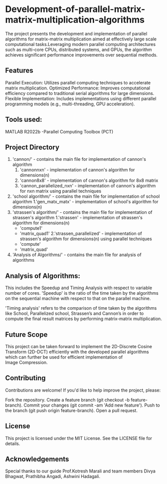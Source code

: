 # Development-of-parallel-matrix-matrix-multiplication-algorithms
The project presents the development and implementation of parallel algorithms for matrix-matrix multiplication aimed at effectively large scale computational tasks.Leveraging modern parallel computing architectures such as multi-core CPUs, distributed systems, and GPUs, the algorithm achieves significant performance improvements over sequential methods.   

## Features
Parallel Execution: Utilizes parallel computing techniques to accelerate matrix multiplication.
Optimized Performance: Improves computational efficiency compared to traditional serial algorithms for large dimensions.
Flexible Implementation: Includes implementations using different parallel programming models (e.g., multi-threading, GPU acceleration).

## Tools used:
MATLAB R2022b
-Parallel Computing Toolbox (PCT)

## Project Directory
1. 'cannon/' - contains the main file for implementation of cannon's algorithm
   1. 'cannonnxn' - implementation of cannon's algorithm for dimensions(n)
   2. 'cannon8x8' - implementation of cannon's algorithm for 8x8 matrix
   3. 'cannon_parallelized_nxn' - implementation of cannon's algorithm for nxn matrix using parallel techniques 
2. 'school algorithm/' - contains the main file for implementation of school algorithm
   1.'gen_matx_matx' - implementation of school's algorithm for dimensions(n)
3. 'strassen's algorithm/' - contains the main file for implementation of strassen's algorithm
   1.'strassen' - implementation of strassen's algorithm for dimensions(n)
     - 'compute1'
     - 'matrix_quad1'
   2.'strassen_parallelized' - implementation of strassen's algorithm for dimensions(n) using parallel techniques
     - 'compute'
     - 'matrix_quad'
4. 'Analysis of Algorithms/' - contains the main file for analysis of algorithms

## Analysis of Algorithms:
This includes the Speedup and Timing Analysis with respect to variable number of cores. 
'Speedup' is the ratio of the time taken by the algorithms on the sequential machine with respect to that on the parallel machine.

'Timing analysis' refers to the comparison of time taken by the algorithms like School, Parallelized school, Strassen’s and Cannon’s in order to compute the final result matrices by performing matrix-matrix multiplication.

## Future Scope
This project can be taken forward to implement the 2D-Discrete Cosine Transform (2D-DCT) efficiently with the developed parallel algorithms which can further be used for efficient implementation of Image Compression.

## Contributing
Contributions are welcome! If you'd like to help improve the project, please:

Fork the repository.
Create a feature branch (git checkout -b feature-branch).
Commit your changes (git commit -am 'Add new feature').
Push to the branch (git push origin feature-branch).
Open a pull request.

## License
This project is licensed under the MIT License. See the LICENSE file for details.

## Acknowledgements
Special thanks to our guide Prof.Kotresh Marali and team members Divya Bhagwat, Prathibha Angadi, Ashwini Hadagali.
